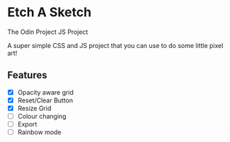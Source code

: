 # Etch A Sketch
The Odin Project JS Project

A super simple CSS and JS project that you can use to do some little pixel art!


## Features
- [x] Opacity aware grid
- [x] Reset/Clear Button
- [x] Resize Grid
- [ ] Colour changing
- [ ] Export
- [ ] Rainbow mode 